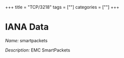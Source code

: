 +++
title = "TCP/3218"
tags = [""]
categories = [""]
+++

# IANA Data

_Name:_ smartpackets

_Description:_ EMC SmartPackets

